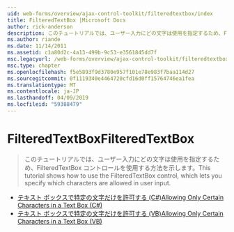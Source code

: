 ```yaml
---
uid: web-forms/overview/ajax-control-toolkit/filteredtextbox/index
title: FilteredTextBox |Microsoft Docs
author: rick-anderson
description: このチュートリアルでは、ユーザー入力にどの文字は使用を指定するため、FilteredTextBox コントロールを使用する方法を示します。
ms.author: riande
ms.date: 11/14/2011
ms.assetid: c1a80d2c-4a13-499b-9c53-e3561845dd7f
msc.legacyurl: /web-forms/overview/ajax-control-toolkit/filteredtextbox
msc.type: chapter
ms.openlocfilehash: f5e5893f9d3780e957f101e78e983f7baa114d27
ms.sourcegitcommit: 0f1119340e4464720cfd16d0ff15764746ea1fea
ms.translationtype: MT
ms.contentlocale: ja-JP
ms.lasthandoff: 04/09/2019
ms.locfileid: "59388479"
---
```

# <a name="filteredtextbox"></a><span data-ttu-id="5f2c8-103">FilteredTextBox</span><span class="sxs-lookup"><span data-stu-id="5f2c8-103">FilteredTextBox</span></span>

> <span data-ttu-id="5f2c8-104">このチュートリアルでは、ユーザー入力にどの文字は使用を指定するため、FilteredTextBox コントロールを使用する方法を示します。</span><span class="sxs-lookup"><span data-stu-id="5f2c8-104">This tutorial shows how to use the FilteredTextBox control, which lets you specify which characters are allowed in user input.</span></span>


- [<span data-ttu-id="5f2c8-105">テキスト ボックスで特定の文字だけを許可する (C#)</span><span class="sxs-lookup"><span data-stu-id="5f2c8-105">Allowing Only Certain Characters in a Text Box (C#)</span></span>](allowing-only-certain-characters-in-a-text-box-cs.md)
- [<span data-ttu-id="5f2c8-106">テキスト ボックスで特定の文字だけを許可する (VB)</span><span class="sxs-lookup"><span data-stu-id="5f2c8-106">Allowing Only Certain Characters in a Text Box (VB)</span></span>](allowing-only-certain-characters-in-a-text-box-vb.md)
